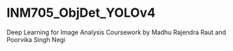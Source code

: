 # INM705_ObjDet_YOLOv4
Deep Learning for Image Analysis Coursework by Madhu Rajendra Raut and Poorvika Singh Negi
